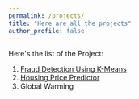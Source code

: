 ```yaml
---
permalink: /projects/
title: "Here are all the projects"
author_profile: false
---
```


Here's the list of the Project:

1. [Fraud Detection Using K-Means](https://rohitgang.github.io/frauddetect/)
2. [Housing Price Predictor](https://rohitgang.github.io/houseprice/)
3. Global Warming